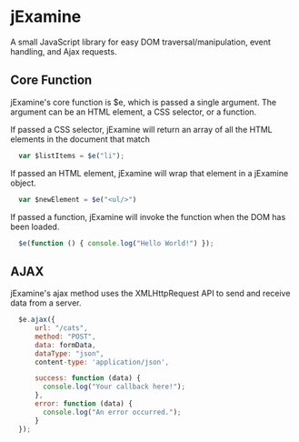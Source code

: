 # jExamine
A small JavaScript library for easy DOM traversal/manipulation, event handling, and Ajax requests.

## Core Function
jExamine's core function is $e, which is passed a single argument. The argument can be an HTML element, a CSS selector, or a function.


If passed a CSS selector, jExamine will return an array of all the HTML elements in the document that match
```javascript
  var $listItems = $e("li");
  ```

If passed an HTML element, jExamine will wrap that element in a jExamine object.
```javascript
  var $newElement = $e("<ul/>")
  ```

  If passed a function, jExamine will invoke the function when the DOM has been loaded.
```javascript
  $e(function () { console.log("Hello World!") });
  ```

## AJAX

jExamine's ajax method uses the XMLHttpRequest API to send and receive data from a server.

```javascript
  $e.ajax({
      url: "/cats",
      method: "POST",
      data: formData,
      dataType: "json",
      content-type: 'application/json',

      success: function (data) {
        console.log("Your callback here!");
      },
      error: function (data) {
        console.log("An error occurred.");
      }
  });
 ```
